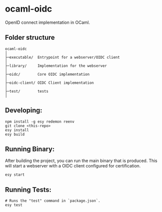 # ocaml-oidc

OpenID connect implementation in OCaml.

## Folder structure

```
ocaml-oidc
│
├─executable/  Entrypoint for a webserver/OIDC client
│
├─library/     Implementation for the webserver
│
├─oidc/        Core OIDC implementation
│
├─oidc-client/ OIDC Client implementation
│
├─test/        tests
│
```

## Developing:

```
npm install -g esy redemon reenv
git clone <this-repo>
esy install
esy build
```

## Running Binary:

After building the project, you can run the main binary that is produced. This will start a webserver with a OIDC client configured for certification.

```
esy start
```

## Running Tests:

```
# Runs the "test" command in `package.json`.
esy test
```
